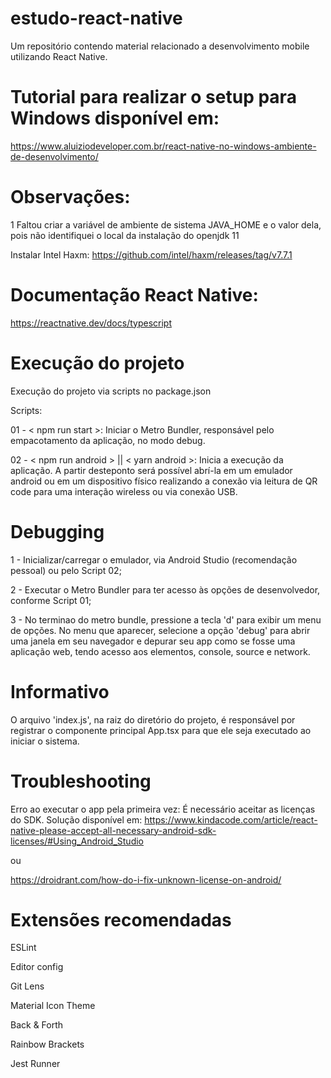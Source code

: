 # estudo-react-native
Um repositório contendo material relacionado a desenvolvimento mobile utilizando React Native.

# Tutorial para realizar o setup para Windows disponível em:
https://www.aluiziodeveloper.com.br/react-native-no-windows-ambiente-de-desenvolvimento/


# Observações:

1 Faltou criar a variável de ambiente de sistema JAVA_HOME e o valor dela, pois não identifiquei o local da instalação do openjdk 11

Instalar Intel Haxm: https://github.com/intel/haxm/releases/tag/v7.7.1

# Documentação React Native:
https://reactnative.dev/docs/typescript

# Execução do projeto
Execução do projeto via scripts no package.json

Scripts:

01 - < npm run start >: Iniciar o Metro Bundler, responsável pelo empacotamento da aplicação, no modo debug.

02 - < npm run android > || < yarn android >: Inicia a execução da aplicação. A partir desteponto será possível abrí-la em um emulador android ou em um dispositivo físico realizando a conexão via leitura de QR code para uma interação wireless ou via conexão USB.

# Debugging

1 - Inicializar/carregar o emulador, via Android Studio (recomendação pessoal) ou pelo Script 02;

2 - Executar o Metro Bundler para ter acesso às opções de desenvolvedor, conforme Script 01;

3 - No terminao do metro bundle, pressione a tecla 'd' para exibir um menu de opções. No menu que aparecer, selecione a opção 'debug' para abrir uma janela em seu navegador e depurar seu app como se fosse uma aplicação web, tendo acesso aos elementos, console, source e network.

# Informativo

O arquivo 'index.js', na raiz do diretório do projeto, é responsável por registrar o componente principal App.tsx para que ele seja executado ao iniciar o sistema.


# Troubleshooting

Erro ao executar o app pela primeira vez: É necessário aceitar as licenças do SDK. Solução disponível em: https://www.kindacode.com/article/react-native-please-accept-all-necessary-android-sdk-licenses/#Using_Android_Studio

ou

https://droidrant.com/how-do-i-fix-unknown-license-on-android/

# Extensões recomendadas

ESLint

Editor config

Git Lens

Material Icon Theme

Back & Forth

Rainbow Brackets

Jest Runner